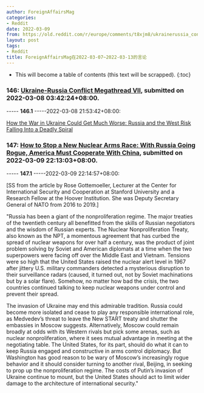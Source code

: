```yaml
---
author: ForeignAffairsMag
categories:
- Reddit
date: 2022-03-09
from: https://old.reddit.com/r/europe/comments/t8xjm8/ukrainerussia_conflict_megathread_vii/
layout: post
tags:
- Reddit
title: ForeignAffairsMag在2022-03-07~2022-03-13的言论
---
```


* This will become a table of contents (this text will be scrapped).
{:toc}

### 146: [Ukraine-Russia Conflict Megathread VII](https://old.reddit.com/r/europe/comments/t8xjm8/ukrainerussia_conflict_megathread_vii/), submitted on 2022-03-08 03:42:24+08:00.

----- __146.1__ -----2022-03-08 21:53:42+08:00:

[How the War in Ukraine Could Get Much Worse: Russia and the West Risk Falling Into a Deadly Spiral](https://www.foreignaffairs.com/articles/ukraine/2022-03-08/how-war-ukraine-could-get-much-worse)

### 147: [How to Stop a New Nuclear Arms Race: With Russia Going Rogue, America Must Cooperate With China](https://old.reddit.com/r/geopolitics/comments/ta8oge/how_to_stop_a_new_nuclear_arms_race_with_russia/), submitted on 2022-03-09 22:13:03+08:00.

----- __147.1__ -----2022-03-09 22:14:57+08:00:

\[SS from the article by Rose Gottemoeller, Lecturer at the Center for International Security and Cooperation at Stanford University and a Research Fellow at the Hoover Institution. She was Deputy Secretary General of NATO from 2016 to 2019.\]

"Russia has been a giant of the nonproliferation regime. The major treaties of the twentieth century all benefitted from the skills of Russian negotiators and the wisdom of Russian experts. The Nuclear Nonproliferation Treaty, also known as the NPT, a momentous agreement that has curbed the spread of nuclear weapons for over half a century, was the product of joint problem solving by Soviet and American diplomats at a time when the two superpowers were facing off over the Middle East and Vietnam. Tensions were so high that the United States raised the nuclear alert level in 1967 after jittery U.S. military commanders detected a mysterious disruption to their surveillance radars (caused, it turned out, not by Soviet machinations but by a solar flare). Somehow, no matter how bad the crisis, the two countries continued talking to keep nuclear weapons under control and prevent their spread.

The invasion of Ukraine may end this admirable tradition. Russia could become more isolated and cease to play any responsible international role, as Medvedev’s threat to leave the New START treaty and shutter the embassies in Moscow suggests. Alternatively, Moscow could remain broadly at odds with its Western rivals but pick some arenas, such as nuclear nonproliferation, where it sees mutual advantage in meeting at the negotiating table. The United States, for its part, should do what it can to keep Russia engaged and constructive in arms control diplomacy. But Washington has good reason to be wary of Moscow’s increasingly rogue behavior and it should consider turning to another rival, Beijing, in seeking to prop up the nonproliferation regime. The costs of Putin’s invasion of Ukraine continue to mount, but the United States should act to limit wider damage to the architecture of international security."

